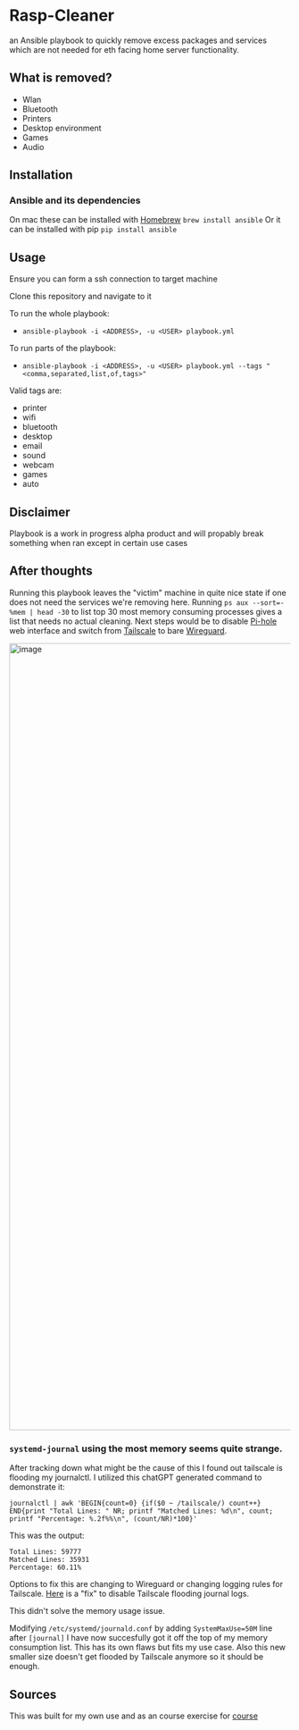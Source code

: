 # Rasp-Cleaner

an Ansible playbook to quickly remove excess packages and services which are not needed for
eth facing home server functionality.

## What is removed?
- Wlan
- Bluetooth
- Printers
- Desktop environment
- Games
- Audio

## Installation

### Ansible and its dependencies

On mac these can be installed with [Homebrew](https://brew.sh/) `brew install ansible`
Or it can be installed with pip `pip install ansible`

## Usage

Ensure you can form a ssh connection to target machine

Clone this repository and navigate to it

To run the whole playbook:
- `ansible-playbook -i <ADDRESS>, -u <USER> playbook.yml`

To run parts of the playbook:
- `ansible-playbook -i <ADDRESS>, -u <USER> playbook.yml --tags "<comma,separated,list,of,tags>"`

Valid tags are:
- printer
- wifi
- bluetooth
- desktop
- email
- sound
- webcam
- games
- auto

## Disclaimer

Playbook is a work in progress alpha product and will propably break something when ran except in certain use cases

## After thoughts 

Running this playbook leaves the "victim" machine in quite nice state if one does not need the services we're removing here.
Running `ps aux --sort=-%mem | head -30` to list top 30 most memory consuming processes gives a list that needs no actual cleaning.
Next steps would be to disable [Pi-hole](https://pi-hole.net/) web interface and switch from [Tailscale](https://tailscale.com/) to bare [Wireguard](https://www.wireguard.com/).
 
<img width="1409" alt="image" src="https://github.com/RAV64/Rasp-Cleaner/assets/73443709/72a6ee2c-5d13-409d-8550-ea4602c9a925">

### `systemd-journal` using the most memory seems quite strange.

After tracking down what might be the cause of this I found out tailscale is flooding my journalctl. I utilized this chatGPT generated command to demonstrate it:

`journalctl | awk 'BEGIN{count=0} {if($0 ~ /tailscale/) count++} END{print "Total Lines: " NR; printf "Matched Lines: %d\n", count; printf "Percentage: %.2f%%\n", (count/NR)*100}'`

This was the output:

```
Total Lines: 59777
Matched Lines: 35931
Percentage: 60.11%
```

Options to fix this are changing to Wireguard or changing logging rules for Tailscale. [Here](https://github.com/tailscale/tailscale/issues/1548#issuecomment-1031152941) is a "fix" to disable Tailscale flooding journal logs.

This didn't solve the memory usage issue. 

Modifying `/etc/systemd/journald.conf` by adding `SystemMaxUse=50M` line after `[journal]` I have now succesfully got it off the top of my memory consumption list.
This has its own flaws but fits my use case. Also this new smaller size doesn't get flooded by Tailscale anymore so it should be enough.

## Sources

This was built for my own use and as an course exercise for [course](https://terokarvinen.com/2023/palvelinten-hallinta-2023-kevat/)
